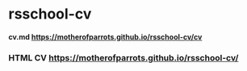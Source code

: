 # rsschool-cv

#### cv.md https://motherofparrots.github.io/rsschool-cv/cv

### HTML CV https://motherofparrots.github.io/rsschool-cv/
